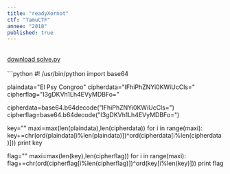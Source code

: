 ```yaml
---
title: "readyXornot"
ctf: "TamuCTF"
annee: "2018"
published: true
---
```


<br />
<a href="/writeup-scripts/2017-2018/TamuCTF/readyXornot/solve.py">download solve.py</a>
<br />
<br />
```python
#! /usr/bin/python
import base64

plaindata="El Psy Congroo"
cipherdata="IFhiPhZNYi0KWiUcCls="
cipherflag="I3gDKVh1Lh4EVyMDBFo="

cipherdata=base64.b64decode("IFhiPhZNYi0KWiUcCls=")
cipherflag=base64.b64decode("I3gDKVh1Lh4EVyMDBFo=")

key=""
maxi=max(len(plaindata),len(cipherdata))
for i in range(maxi):
    key+=chr(ord(plaindata[i%len(plaindata)])^ord(cipherdata[i%len(cipherdata)]))
print key

flag=""
maxi=max(len(key),len(cipherflag))
for i in range(maxi):
    flag+=chr(ord(cipherflag[i%len(cipherflag)])^ord(key[i%len(key)]))
print flag
```
